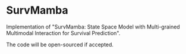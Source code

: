 # SurvMamba

Implementation of "SurvMamba: State Space Model with Multi-grained Multimodal Interaction for Survival Prediction".

The code will be open-sourced if accepted.
